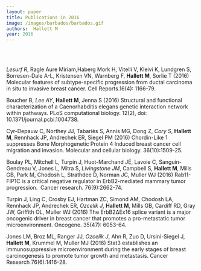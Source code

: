 ```yaml
---
layout: paper
title: Publications in 2016
image: /images/barbados/barbados.gif
authors:  Hallett M  
year: 2016
---
```



<br> <br>

<em>Lesurf R</em>, Ragle Aure Miriam,Haberg Mork H, Vitelli V, Kleivi K, Lundgren S, Borresen-Dale A-L, Kristensen VN, Warnberg F, <strong>Hallett M</strong>, Sorlie T (2016) Molecular features of subtype-specific progression from ductal carcinoma in situ to invasive breast cancer. Cell Reports.16(4): 1166-79. 

Boucher B, <em>Lee AY</em>, <strong>Hallett M</strong>, Jenna S (2016) Structural and functional characterization of a Caenorhabditis elegans genetic interaction network within pathways. PLoS computational biology. 12(2), doi: 10.1371/journal.pcbi.1004738. 

Cyr-Depauw C, Northey JJ, Tabariès S, Annis MG, Dong Z, <em>Cory S</em>, <strong>Hallett M</strong>, Rennhack JP, Andrechek ER, Siegel PM (2016) Chordin-Like 1 suppresses Bone Morphogenetic Protein 4 Induced breast cancer cell migration and invasion. Molecular and cellular biology. 36(10):1509-25.

Boulay PL, Mitchell L, Turpin J, Huot-Marchand JÉ, Lavoie C, Sanguin-Gendreau V, Jones L, Mitra S, <em>Livingstone JM</em>, Campbell S, <strong>Hallett M</strong>, Mills GB, Park M, Chodosh L, Strathdee D, Norman JC, Muller WJ (2016) Rab11-FIP1C is a critical negative regulator in ErbB2-mediated mammary tumor progression.  Cancer research. 76(9):2662-74.

Turpin J, Ling C, Crosby EJ, Hartman ZC, Simond AM, Chodosh LA, Rennhack JP, Andrechek ER, <em>Ozcelik J</em>, <strong>Hallett M</strong>, Mills GB, Cardiff RD, Gray JW, Griffith OL, Muller WJ (2016) The ErbB2ΔEx16 splice variant is a major oncogenic driver in breast cancer that promotes a pro-metastatic tumor microenvironment. Oncogene. 35(47): 6053-64.

Jones LM, Broz ML, Ranger JJ, <em>Ozcelik J</em>, Ahn R, Zuo D, Ursini-Siegel J, <strong>Hallett M</strong>, Krummel M, Muller MJ (2016) Stat3 establishes an immunosuppressive microenvironment during the early stages of breast carcinogenesis to promote tumor growth and metastasis. Cancer Research 76(6):1416-28.